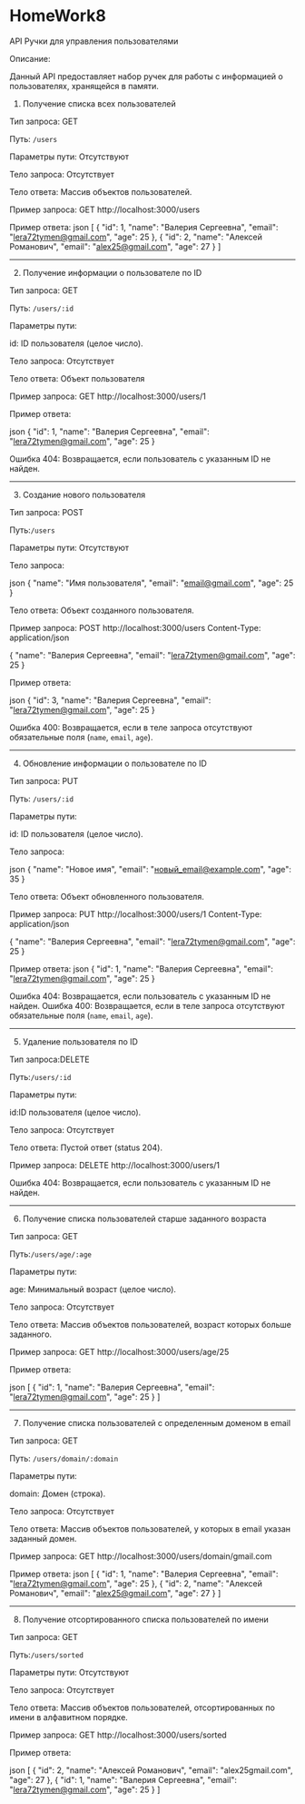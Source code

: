 # HomeWork8

API Ручки для управления пользователями

Описание:

Данный API предоставляет набор ручек для работы с информацией о пользователях, хранящейся в памяти.

1. Получение списка всех пользователей

Тип запроса: GET

Путь: `/users`

Параметры пути: Отсутствуют

Тело запроса: Отсутствует

Тело ответа: Массив объектов пользователей.

Пример запроса: GET http://localhost:3000/users

Пример ответа:
json
[
  {
    "id": 1,
    "name": "Валерия Сергеевна",
    "email": "lera72tymen@gmail.com",
    "age": 25
  },
  {
    "id": 2,
    "name": "Алексей Романович",
    "email": "alex25@gmail.com",
    "age": 27
  }
]
_______________________________________________
2. Получение информации о пользователе по ID

Тип запроса: GET

Путь: `/users/:id`

Параметры пути:

id: ID пользователя (целое число).

Тело запроса: Отсутствует

Тело ответа: Объект пользователя

Пример запроса: GET http://localhost:3000/users/1

Пример ответа:

json
  {
    "id": 1,
    "name": "Валерия Сергеевна",
    "email": "lera72tymen@gmail.com",
    "age": 25
  }

Ошибка 404: Возвращается, если пользователь с указанным ID не найден.
_____________________________________________________________________
3. Создание нового пользователя

Тип запроса: POST

Путь:`/users`

Параметры пути: Отсутствуют

Тело запроса:

json
{
  "name": "Имя пользователя",
  "email": "email@gmail.com",
  "age": 25
}

Тело ответа:  Объект созданного пользователя.

Пример запроса:
POST http://localhost:3000/users
Content-Type: application/json

{
  "name": "Валерия Сергеевна",
  "email": "lera72tymen@gmail.com",
  "age": 25
}

Пример ответа:

json
{
  "id": 3,
  "name": "Валерия Сергеевна",
  "email": "lera72tymen@gmail.com",
  "age": 25
}


Ошибка 400: Возвращается, если в теле запроса отсутствуют обязательные поля (`name`, `email`, `age`).
______________________________________________________________________________________________________

4. Обновление информации о пользователе по ID

Тип запроса: PUT

Путь: `/users/:id`

Параметры пути:

id: ID пользователя (целое число).

Тело запроса:

json
{
  "name": "Новое имя",
  "email": "новый_email@example.com",
  "age": 35
}

Тело ответа:  Объект обновленного пользователя.

Пример запроса:
PUT http://localhost:3000/users/1
Content-Type: application/json

{
  "name": "Валерия Сергеевна",
  "email": "lera72tymen@gmail.com",
  "age": 25
}

Пример ответа:
json
{
  "id": 1,
  "name": "Валерия Сергеевна",
  "email": "lera72tymen@gmail.com",
  "age": 25
}


Ошибка 404: Возвращается, если пользователь с указанным ID не найден.
Ошибка 400: Возвращается, если в теле запроса отсутствуют обязательные поля (`name`, `email`, `age`).
______________________________________________________________________________________________________
5. Удаление пользователя по ID

Тип запроса:DELETE

Путь:`/users/:id`

Параметры пути:

id:ID пользователя (целое число).

Тело запроса: Отсутствует

Тело ответа: Пустой ответ (status 204).

Пример запроса:
DELETE http://localhost:3000/users/1

Ошибка 404: Возвращается, если пользователь с указанным ID не найден.
______________________________________________________________________________________________________

6. Получение списка пользователей старше заданного возраста

Тип запроса: GET

Путь:`/users/age/:age`

Параметры пути:

age: Минимальный возраст (целое число).

Тело запроса: Отсутствует

Тело ответа: Массив объектов пользователей, возраст которых больше заданного.

Пример запроса:
GET http://localhost:3000/users/age/25

Пример ответа:

json
[
  {
    "id": 1,
    "name": "Валерия Сергеевна",
    "email": "lera72tymen@gmail.com",
    "age": 25
  }
]
______________________________________________________________________________________________________
7. Получение списка пользователей с определенным доменом в email

Тип запроса: GET

Путь: `/users/domain/:domain`

Параметры пути:

domain: Домен (строка).

Тело запроса: Отсутствует

Тело ответа:  Массив объектов пользователей, у которых в email указан заданный домен.

Пример запроса:
GET http://localhost:3000/users/domain/gmail.com

Пример ответа:
json
[
  {
    "id": 1,
    "name": "Валерия Сергеевна",
    "email": "lera72tymen@gmail.com",
    "age": 25
  },
  {
    "id": 2,
    "name": "Алексей Романович",
    "email": "alex25@gmail.com",
    "age": 27
  }
]
______________________________________________________________________________________________________
8. Получение отсортированного списка пользователей по имени

Тип запроса: GET

Путь:`/users/sorted`

Параметры пути: Отсутствуют

Тело запроса: Отсутствует

Тело ответа: Массив объектов пользователей, отсортированных по имени в алфавитном порядке.

Пример запроса:
GET http://localhost:3000/users/sorted

Пример ответа:

json
[
  {
    "id": 2,
    "name": "Алексей Романович",
    "email": "alex25gmail.com",
    "age": 27
  },
  {
    "id": 1,
    "name": "Валерия Сергеевна",
    "email": "lera72tymen@gmail.com",
    "age": 25
  }
]